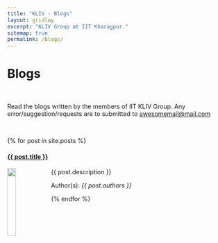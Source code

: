 ```yaml
---
title: "KLIV - Blogs"
layout: gridlay
excerpt: "KLIV Group at IIT Kharagpur."
sitemap: true
permalink: /blogs/
---
```



# Blogs

<br>

Read the blogs written by the members of IIT KLIV Group. Any error/suggestion/requests are to submitted to awesomemail@mail.com

<br>

{% for post in site.posts %}

<div class="row">
<div class="clearfix">
 <div class="well">
  <h4><a href="{{ post.url }}">{{ post.title }}</a></h4>
  <img src="{{ site.url }}{{ site.baseurl }}/images/postpic/{{ post.thumbnail }}" class="img-responsive" width="20%" height="auto" style="float: left" />
  <p> {{ post.description }} </p>
  <p>Author(s): <em>{{ post.authors }}</em></p>
 </div>
</div>
</div>

{% endfor %}

<p> &nbsp; </p>
